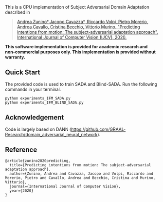 This is a CPU implementation of Subject Adversarial Domain Adaptation described in

> [Andrea Zunino*,Jacopo Cavazza*, Riccardo Volpi, Pietro Morerio, Andrea Cavallo, Cristina Becchio, Vittorio Murino. "Predicting intentions from motion: The subject-adversarial adaptation approach". International Journal of Computer Vision (IJCV), 2020.](https://link.springer.com/content/pdf/10.1007/s11263-019-01234-9.pdf)

__This software implementation is provided for academic research and non-commercial purposes only.  This implementation is provided without warranty.__

## Quick Start
The provided code is used to train SADA and Blind-SADA. Run the following commands in your terminal.
```
python experiments_IFM_SADA.py
python experiments_IFM_BLIND_SADA.py
```

## Acknowledgement
Code is largely based on DANN (https://github.com/GRAAL-Research/domain_adversarial_neural_network).

## Reference
```
@article{zunino2020predicting,
  title={Predicting intentions from motion: The subject-adversarial adaptation approach},
  author={Zunino, Andrea and Cavazza, Jacopo and Volpi, Riccardo and Morerio, Pietro and Cavallo, Andrea and Becchio, Cristina and Murino, Vittorio},
  journal={International Journal of Computer Vision},
  year={2020}
}
```
